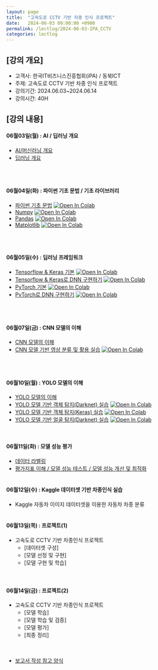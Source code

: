 ```yaml
---
layout: page
title:  "고속도로 CCTV 기반 차종 인식 프로젝트"
date:   2024-06-03 09:00:00 +0900
permalink: /lectlog/2024-06-03-IPA_CCTV
categories: lectlog
---
```


## [강의 개요]

* 고객사: 한국IT비즈니스진흥협회(iPA) / 동북ICT
* 주제: 고속도로 CCTV 기반 차종 인식 프로젝트
* 강의기간: 2024.06.03~2024.06.14
* 강의시간: 40H

## [강의 내용]


#### 06월03일(월) : AI / 딥러닝 개요

* [AI/머신러닝 개요](../LectureFiles/pdf/AI01_AI개요.pdf)
* [딥러닝 개요](../LectureFiles/pdf/DL01_딥러닝개요.pdf)  
<br/>
<br/>

#### 06월04일(화) : 파이썬 기초 문법 / 기초 라이브러리

* [파이썬 기초 문법](../LectureFiles/src/Py001_Basic.ipynb) [![Open In Colab](https://colab.research.google.com/assets/colab-badge.svg)](https://colab.research.google.com/github/aidalabs/Lectures/blob/main/LectureFiles/src/Py001_Basic.ipynb)
* [Numpy](../LectureFiles/src/Py002_Numpy.ipynb) [![Open In Colab](https://colab.research.google.com/assets/colab-badge.svg)](https://colab.research.google.com/github/aidalabs/Lectures/blob/main/LectureFiles/src/Py002_Numpy.ipynb)
* [Pandas](../LectureFiles/src/Py003_Pandas.ipynb) [![Open In Colab](https://colab.research.google.com/assets/colab-badge.svg)](https://colab.research.google.com/github/aidalabs/Lectures/blob/main/LectureFiles/src/Py003_Pandas.ipynb)
* [Matplotlib](../LectureFiles/src/Py004_Matplotlib.ipynb) [![Open In Colab](https://colab.research.google.com/assets/colab-badge.svg)](https://colab.research.google.com/github/aidalabs/Lectures/blob/main/LectureFiles/src/Py004_Matplotlib.ipynb)
<br/>
<br/>

#### 06월05일(수) :  딥러닝 프레임워크

* [Tensorflow & Keras 기본](../LectureFiles/src/DL001_Tensorflow.ipynb) [![Open In Colab](https://colab.research.google.com/assets/colab-badge.svg)](https://colab.research.google.com/github/aidalabs/Lectures/blob/main/LectureFiles/src/DL001_Tensorflow.ipynb)
* [Tensorflow & Keras로 DNN 구현하기](../LectureFiles/src/DL002_Tensorflow_DNN.ipynb) [![Open In Colab](https://colab.research.google.com/assets/colab-badge.svg)](https://colab.research.google.com/github/aidalabs/Lectures/blob/main/LectureFiles/src/DL002_Tensorflow_DNN.ipynb)
* [PyTorch 기본](../LectureFiles/src/DL003_PyTorch.ipynb) [![Open In Colab](https://colab.research.google.com/assets/colab-badge.svg)](https://colab.research.google.com/github/aidalabs/Lectures/blob/main/LectureFiles/src/DL003_PyTorch.ipynb)
* [PyTorch로 DNN 구현하기](../LectureFiles/src/DL004_PyTorch_DNN.ipynb) [![Open In Colab](https://colab.research.google.com/assets/colab-badge.svg)](https://colab.research.google.com/github/aidalabs/Lectures/blob/main/LectureFiles/src/DL004_PyTorch_DNN.ipynb)
<br/>
<br/>

#### 06월07일(금) : CNN 모델의 이해

* [CNN 모델의 이해](../LectureFiles/pdf/DL02_CNN모델개요.pdf)
* [CNN 모델 기반 영상 분류 및 활용 실습](../LectureFiles/src/DL005_CNN_ImageClassificaton.ipynb) [![Open In Colab](https://colab.research.google.com/assets/colab-badge.svg)](https://colab.research.google.com/github/aidalabs/Lectures/blob/main/LectureFiles/src/DL005_CNN_ImageClassificaton.ipynb)
<br/>
<br/>

#### 06월10일(월) : YOLO 모델의 이해

* [YOLO 모델의 이해](../LectureFiles/pdf/DL08_YOLO모델개요.pdf)
* [YOLO 모델 기반 객체 탐지(Darknet) 실습](../LectureFiles/src/DL008_YOLO_Darknet_ObjectDetection.ipynb) [![Open In Colab](https://colab.research.google.com/assets/colab-badge.svg)](https://colab.research.google.com/github/aidalabs/Lectures/blob/main/LectureFiles/src/DL008_YOLO_Darknet_ObjectDetection.ipynb)
* [YOLO 모델 기반 객체 탐지(Keras) 실습](../LectureFiles/src/DL008_YOLO_Keras_ObjectDetection.ipynb) [![Open In Colab](https://colab.research.google.com/assets/colab-badge.svg)](https://colab.research.google.com/github/aidalabs/Lectures/blob/main/LectureFiles/src/DL008_YOLO_Keras_ObjectDetection.ipynb)
* [YOLO 모델 기반 얼굴 탐지(Darknet) 실습](../LectureFiles/src/DL008_YOLO_Darknet_FaceDetection.ipynb) [![Open In Colab](https://colab.research.google.com/assets/colab-badge.svg)](https://colab.research.google.com/github/aidalabs/Lectures/blob/main/LectureFiles/src/DL008_YOLO_Darknet_FaceDetection.ipynb)
<br/>

#### 06월11일(화) : 모델 성능 평가

* [데이터 라벨링](../LectureFiles/pdf/DL20_데이터라벨링.pdf)
* [평가지표 이해 / 모델 성능 테스트 / 모델 성능 개선 및 최적화](../LectureFiles/pdf/DS012_분석결과해석-분석모형의평가및개선.pdf)
  <br/>
  <br/>

#### 06월12일(수) : Kaggle 데이터셋 기반 차종인식 실습

* Kaggle 자동차 이미지 데이터셋을 이용한 자동차 차종 분류
  <br/>
  <br/>

#### 06월13일(목) : 프로젝트(1)

* 고속도로 CCTV 기반 차종인식 프로젝트
  * [데이터셋 구성]
  * [모델 선정 및 구현]
  * [모델 구현 및 학습]
  <br/>
  <br/>

#### 06월14일(금) : 프로젝트(2)

* 고속도로 CCTV 기반 차종인식 프로젝트
  * [모델 학습]
  * [모델 학습 및 검증]
  * [모델 평가]
  * [최종 정리]
  <br/>
  <br/>

- [보고서 작성 참고 양식](https://colab.research.google.com/drive/1ytqIrhz7BK4TLA6WEb2_jJ_-xhlDiMMK?usp=sharing)